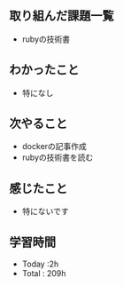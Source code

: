 ## 取り組んだ課題一覧
- rubyの技術書
## わかったこと
  - 特になし
## 次やること
  - dockerの記事作成
  - rubyの技術書を読む
## 感じたこと
- 特にないです
## 学習時間
  - Today :2h
  - Total : 209h
